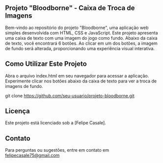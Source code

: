 ## Projeto "Bloodborne" - Caixa de Troca de Imagens
Bem-vindo ao repositório do projeto "Bloodborne", uma aplicação web simples desenvolvida com HTML, CSS e JavaScript. Este projeto apresenta uma caixa de texto com uma imagem do jogo como fundo. Abaixo da caixa de texto, você encontrará 6 botões. Ao clicar em um dos botões, a imagem de fundo será alterada, proporcionando uma experiência visual interativa.

## Como Utilizar Este Projeto
Abra o arquivo index.html em seu navegador para acessar a aplicação.
<br>
Experimente clicar nos botões abaixo da caixa de texto para ver a troca de imagens de fundo.

git clone https://github.com/seu-usuario/projeto-bloodborne.git

## Licença
Este projeto está licenciado sob a [Felipe Casale]. 

## Contato
Para perguntas ou sugestões, entre em contato em felipecasale75@gmail.com
